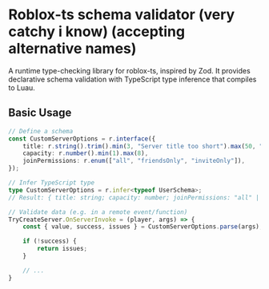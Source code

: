 # Roblox-ts schema validator (very catchy i know) (accepting alternative names)

A runtime type-checking library for roblox-ts, inspired by Zod. It provides declarative schema validation with TypeScript type inference that compiles to Luau.

## Basic Usage

```typescript
// Define a schema
const CustomServerOptions = r.interface({
	title: r.string().trim().min(3, "Server title too short").max(50, "Server title too long"),
	capacity: r.number().min(1).max(8),
	joinPermissions: r.enum(["all", "friendsOnly", "inviteOnly"]),
});

// Infer TypeScript type
type CustomServerOptions = r.infer<typeof UserSchema>;
// Result: { title: string; capacity: number; joinPermissions: "all" | "friendsOnly" | "inviteOnly" }

// Validate data (e.g. in a remote event/function)
TryCreateServer.OnServerInvoke = (player, args) => {
	const { value, success, issues } = CustomServerOptions.parse(args);

	if (!success) {
		return issues;
	}

	// ...
} 
```
